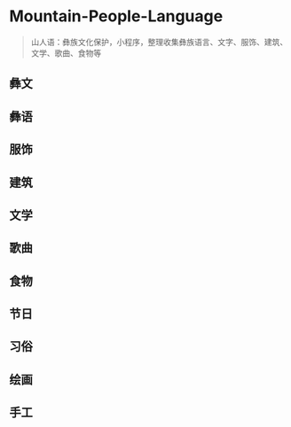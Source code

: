 # Mountain-People-Language
> 山人语：彝族文化保护，小程序，整理收集彝族语言、文字、服饰、建筑、文学、歌曲、食物等

## 彝文

## 彝语

## 服饰

## 建筑

## 文学

## 歌曲

## 食物

## 节日

## 习俗

## 绘画

## 手工
